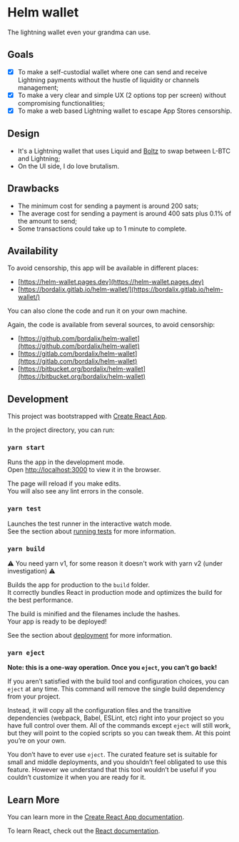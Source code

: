 # Helm wallet

The lightning wallet even your grandma can use.

## Goals

- [x] To make a self-custodial wallet where one can send and receive Lightning payments without the hustle of liquidity or channels management;
- [x] To make a very clear and simple UX (2 options top per screen) without compromising functionalities;
- [x] To make a web based Lightning wallet to escape App Stores censorship.

## Design

- It's a Lightning wallet that uses Liquid and [Boltz](https://boltz.exchange) to swap between L-BTC and Lightning;
- On the UI side, I do love brutalism.

## Drawbacks

- The minimum cost for sending a payment is around 200 sats;
- The average cost for sending a payment is around 400 sats plus 0.1% of the amount to send;
- Some transactions could take up to 1 minute to complete.

## Availability

To avoid censorship, this app will be available in different places:

- [https://helm-wallet.pages.dev](https://helm-wallet.pages.dev)
- [https://bordalix.gitlab.io/helm-wallet/](https://bordalix.gitlab.io/helm-wallet/)

You can also clone the code and run it on your own machine.

Again, the code is available from several sources, to avoid censorship:

- [https://github.com/bordalix/helm-wallet](https://github.com/bordalix/helm-wallet)
- [https://gitlab.com/bordalix/helm-wallet](https://gitlab.com/bordalix/helm-wallet)
- [https://bitbucket.org/bordalix/helm-wallet](https://bitbucket.org/bordalix/helm-wallet)

## Development

This project was bootstrapped with [Create React App](https://github.com/facebook/create-react-app).

In the project directory, you can run:

### `yarn start`

Runs the app in the development mode.\
Open [http://localhost:3000](http://localhost:3000) to view it in the browser.

The page will reload if you make edits.\
You will also see any lint errors in the console.

### `yarn test`

Launches the test runner in the interactive watch mode.\
See the section about [running tests](https://facebook.github.io/create-react-app/docs/running-tests) for more information.

### `yarn build`

⚠️ You need yarn v1, for some reason it doesn't work with yarn v2 (under investigation) ⚠️

Builds the app for production to the `build` folder.\
It correctly bundles React in production mode and optimizes the build for the best performance.

The build is minified and the filenames include the hashes.\
Your app is ready to be deployed!

See the section about [deployment](https://facebook.github.io/create-react-app/docs/deployment) for more information.

### `yarn eject`

**Note: this is a one-way operation. Once you `eject`, you can’t go back!**

If you aren’t satisfied with the build tool and configuration choices, you can `eject` at any time. This command will remove the single build dependency from your project.

Instead, it will copy all the configuration files and the transitive dependencies (webpack, Babel, ESLint, etc) right into your project so you have full control over them. All of the commands except `eject` will still work, but they will point to the copied scripts so you can tweak them. At this point you’re on your own.

You don’t have to ever use `eject`. The curated feature set is suitable for small and middle deployments, and you shouldn’t feel obligated to use this feature. However we understand that this tool wouldn’t be useful if you couldn’t customize it when you are ready for it.

## Learn More

You can learn more in the [Create React App documentation](https://facebook.github.io/create-react-app/docs/getting-started).

To learn React, check out the [React documentation](https://reactjs.org/).
